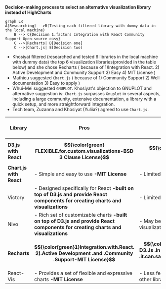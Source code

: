 **Decision-making process to select an alternative visualization library instead of HighCharts**


```mermaid
graph LR
A[Researching] -->B(Testing each filtered library with dummy data in the local machine)
    B --> C{Decision 1.factors Integration with React Community Support Open-source easy}
    C -->|Recharts| D[Decision one]
    C -->|Chart.js| E[Decision two]
```

- Khosiyat filtered (researched and tested 6 libraries in the local machine  with dummy data) the top 6 visualization libraries(provided in the table below) and she chose Recharts ( because of 1)Integration with React. 2) Active Development and Community Support 3) Easy 4) MIT License )
- Mathieu suggested `Chart.js` ( because of  1) Community Support 2) Well documentation 3) Easy to apply )
- Whui-Mei suggested `GNUPLOT`. Khosiyat's objection to GNUPLOT and alternative suggestion is: `Chart.js` surpasses `Gnuplot` in several aspects, including a large community, extensive documentation, a library with a quick setup, and more straightforward integration.
- Tech team, Zuzanna and Khosiyat (Yuliia?) agreed to use `Chart.js`.

| Library            | Pros                                                         | Cons                                       | GitHub Repository I researched                                         |
|--------------------|--------------------------------------------------------------|--------------------------------------------|-------------------------------------------------------------|
| **D3.js with React**| **$${\color{green} FLEXIBLE.for.custom.visualizations-BSD 3 Clause License}$$**| **$${\color{red}Steeper .learning .curve}$$**                 | [D3.js](https://github.com/d3/d3), [React D3 Library](https://github.com/react-d3-library/react-d3-library)               |
| **Chart.js with React** | - Simple and easy to use **-MIT License**                                     | - Limited customization options            | [Chart.js](https://github.com/chartjs/Chart.js), [React Chartjs 2](https://github.com/jerairrest/react-chartjs-2)         |
| Victory            | - Designed specifically for React **-built on top of D3.js and  provide React components for creating charts and visualizations**                            | - Limited chart types compared to D3.js    | [Victory](https://github.com/FormidableLabs/victory)          |
| Nivo               | - Rich set of customizable charts **-built on top of D3.js and  provide React components for creating charts and visualizations**                             | - May be overkill for simple visualizations | [Nivo](https://github.com/plouc/nivo)                       |
| **Recharts**       | **$${\color{green}1)Integration.with.React. 2).Active Development .and .Community .Support-MIT License}$$**     | **$${\color{red}Limited .compared .to D3.Js .in .advanced .customization. But .it.can.satisfy.our.project's.requirments }$$** | [color{red}Recharts](https://github.com/recharts/recharts)           |
| React-Vis          | - Provides a set of flexible and expressive charts **-MIT License**           | - Less feature-rich compared to some other libraries | [React-Vis](https://github.com/uber/react-vis)            |

